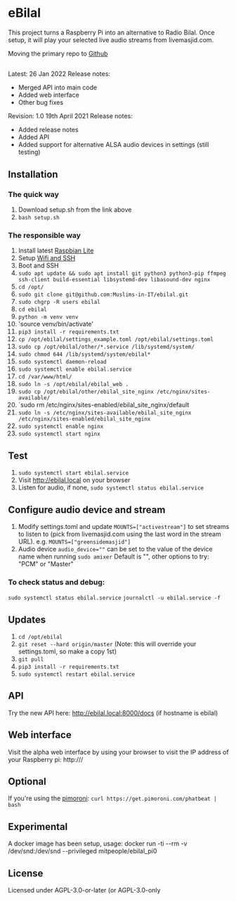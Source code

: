 # eBilal

This project turns a Raspberry Pi into an alternative to Radio Bilal. Once setup, it will play your selected live audio streams from livemasjid.com.

Moving the primary repo to [Github](https://github.com/Muslims-in-IT/ebilal)

##
Latest: 26 Jan 2022
Release notes:
* Merged API into main code
* Added web interface
* Other bug fixes

Revision: 1.0 19th April 2021
Release notes: 
* Added release notes
* Added API
* Added support for alternative ALSA audio devices in settings (still testing)

## Installation
### The quick way 
1. Download setup.sh from the link above
2. `bash setup.sh`

### The responsible way
1. Install latest [Raspbian Lite](https://downloads.raspberrypi.org/raspbian_lite_latest)
2. Setup [Wifi and SSH](https://www.raspberrypi.org/documentation/configuration/wireless/headless.md)
3. Boot and SSH
4. `sudo apt update && sudo apt install git python3 python3-pip ffmpeg ssh-client build-essential libsystemd-dev libasound-dev nginx`
5. `cd /opt/`
6. `sudo git clone git@github.com:Muslims-in-IT/ebilal.git`
7. `sudo chgrp -R users ebilal`
8. `cd ebilal`
9. `python -m venv venv`
10. 'source venv/bin/activate'
11. `pip3 install -r requirements.txt`
12. `cp /opt/ebilal/settings_example.toml /opt/ebilal/settings.toml`
13. `sudo cp /opt/ebilal/other/*.service /lib/systemd/system/`
14. `sudo chmod 644 /lib/systemd/system/ebilal*`
15. `sudo systemctl daemon-reload`
16. `sudo systemctl enable ebilal.service`
17. `cd /var/www/html/`
18. `sudo ln -s /opt/ebilal/ebilal_web .`
19. `sudo cp /opt/ebilal/other/ebilal_site_nginx /etc/nginx/sites-available/`
20. `sudo rm /etc/nginx/sites-enabled/ebilal_site_nginx/default
21. `sudo ln -s /etc/nginx/sites-available/ebilal_site_nginx /etc/nginx/sites-enabled/ebilal_site_nginx`
22. `sudo systemctl enable nginx`
23. `sudo systemctl start nginx`

## Test
1. `sudo systemctl start ebilal.service`
2. Visit http://ebilal.local on your browser
3. Listen for audio, if none, `sudo systemctl status ebilal.service`

## Configure audio device and stream
1. Modify settings.toml and update `MOUNTS=["activestream"]` to set streams to listen to (pick from livemasjid.com using the last word in the stream URL). e.g. `MOUNTS=["greensidemasjid"]`
2. Audio device `audio_device=""` can be set to the value of the device name when running `sudo amixer` Default is "", other options to try: "PCM" or "Master"

### To check status and debug:
`sudo systemctl status ebilal.service`
`journalctl -u ebilal.service -f`

## Updates
1. `cd /opt/ebilal`
2. `git reset --hard origin/master`    (Note: this will override your settings.toml, so make a copy 1st)
3. `git pull`
4. `pip3 install -r requirements.txt`
5. `sudo systemctl restart ebilal.service`

## API
Try the new API here:
http://ebilal.local:8000/docs  (if hostname is ebilal)

## Web interface
Visit the alpha web interface by using your browser to visit the IP address of your Raspberry pi: http://<pi ip address>/

## Optional

If you're using the [pimoroni](https://shop.pimoroni.com/products/pirate-radio-pi-zero-w-project-kit):
`curl https://get.pimoroni.com/phatbeat | bash`

## Experimental
A docker image has been setup, usage:
docker run -ti --rm -v /dev/snd:/dev/snd --privileged mitpeople/ebilal_pi0

## License
Licensed under AGPL-3.0-or-later (or AGPL-3.0-only 
